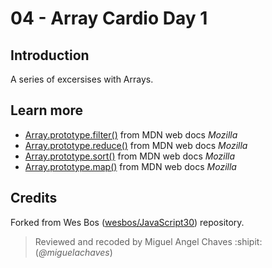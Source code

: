 
# 04 - Array Cardio Day 1
## Introduction
A series of excersises with Arrays.

## Learn more
* [Array.prototype.filter()](https://developer.mozilla.org/en-US/docs/Web/JavaScript/Reference/Global_Objects/Array/filter) from MDN web docs *Mozilla*
* [Array.prototype.reduce()](https://developer.mozilla.org/en-US/docs/Web/JavaScript/Reference/Global_Objects/Array/Reduce) from MDN web docs *Mozilla*
* [Array.prototype.sort()](https://developer.mozilla.org/en-US/docs/Web/JavaScript/Reference/Global_Objects/Array/sort) from MDN web docs *Mozilla*
* [Array.prototype.map()](https://developer.mozilla.org/es/docs/Web/JavaScript/Referencia/Objetos_globales/Array/map) from MDN web docs *Mozilla*

## Credits
Forked from Wes Bos ([wesbos/JavaScript30](https://github.com/wesbos/JavaScript30)) repository.
> Reviewed and recoded by Miguel Angel Chaves :shipit: (*@miguelachaves*)

